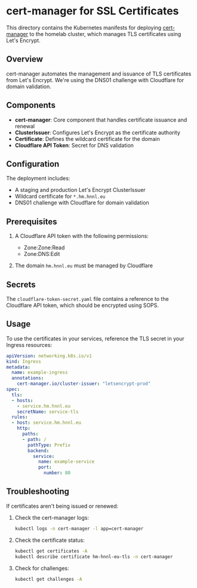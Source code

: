 # cert-manager for SSL Certificates

This directory contains the Kubernetes manifests for deploying [cert-manager](https://cert-manager.io/) to the homelab cluster, which manages TLS certificates using Let's Encrypt.

## Overview

cert-manager automates the management and issuance of TLS certificates from Let's Encrypt. We're using the DNS01 challenge with Cloudflare for domain validation.

## Components

- **cert-manager**: Core component that handles certificate issuance and renewal
- **ClusterIssuer**: Configures Let's Encrypt as the certificate authority
- **Certificate**: Defines the wildcard certificate for the domain
- **Cloudflare API Token**: Secret for DNS validation

## Configuration

The deployment includes:

- A staging and production Let's Encrypt ClusterIssuer
- Wildcard certificate for `*.hm.hnnl.eu`
- DNS01 challenge with Cloudflare for domain validation

## Prerequisites

1. A Cloudflare API token with the following permissions:
   - Zone:Zone:Read
   - Zone:DNS:Edit

2. The domain `hm.hnnl.eu` must be managed by Cloudflare

## Secrets

The `cloudflare-token-secret.yaml` file contains a reference to the Cloudflare API token, which should be encrypted using SOPS.

## Usage

To use the certificates in your services, reference the TLS secret in your Ingress resources:

```yaml
apiVersion: networking.k8s.io/v1
kind: Ingress
metadata:
  name: example-ingress
  annotations:
    cert-manager.io/cluster-issuer: "letsencrypt-prod"
spec:
  tls:
  - hosts:
    - service.hm.hnnl.eu
    secretName: service-tls
  rules:
  - host: service.hm.hnnl.eu
    http:
      paths:
      - path: /
        pathType: Prefix
        backend:
          service:
            name: example-service
            port:
              number: 80
```

## Troubleshooting

If certificates aren't being issued or renewed:

1. Check the cert-manager logs:
   ```bash
   kubectl logs -n cert-manager -l app=cert-manager
   ```

2. Check the certificate status:
   ```bash
   kubectl get certificates -A
   kubectl describe certificate hm-hnnl-eu-tls -n cert-manager
   ```

3. Check for challenges:
   ```bash
   kubectl get challenges -A
   ```
